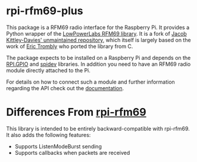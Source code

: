 # rpi-rfm69-plus
This package is a RFM69 radio interface for the Raspberry Pi. It provides a Python wrapper of the [LowPowerLabs RFM69 library](https://github.com/LowPowerLab/RFM69). It is a fork of 
[Jacob Kittley-Davies' unmaintained repository](https://github.com/jkittley/RFM69), which itself is largely based on the work of [Eric Trombly](https://github.com/etrombly/RFM69) who ported the library from C.

The package expects to be installed on a Raspberry Pi and depends on the [RPI.GPIO](https://pypi.org/project/RPi.GPIO/) and [spidev](https://pypi.org/project/spidev/) libraries. In addition you need to have an RFM69 radio module directly attached to the Pi. 

For details on how to connect such a module and further information regarding the API check out the [documentation](http://rpi-rfm69.readthedocs.io/).

# Differences From [rpi-rfm69](https://github.com/jkittley/RFM69)
This library is intended to be entirely backward-compatible with rpi-rfm69. It also adds the following features:
* Supports ListenModeBurst sending
* Supports callbacks when packets are received
